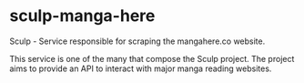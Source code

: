 # sculp-manga-here
Sculp - Service responsible for scraping the mangahere.co website.

This service is one of the many that compose the Sculp project. The project aims to provide an API to interact with major manga reading websites.
